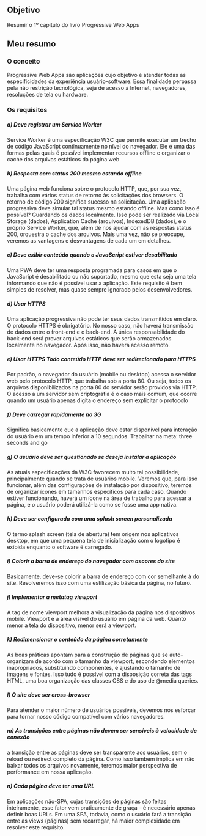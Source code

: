 
## Objetivo
Resumir o 1º capítulo do livro Progressive Web Apps
## Meu resumo 
### O conceito
Progressive Web Apps são aplicações cujo objetivo é atender todas as especificidades da experiência usuário-software. 
Essa finalidade perpassa pela não restrição tecnológica, seja de acesso à Internet, navegadores, resoluções de tela ou hardware.
### Os requisitos 
##### a) Deve registrar um Service Worker
Service	Worker	é	uma	especificação	W3C	que	permite	executar um	 trecho	 de	 código	 JavaScript	 continuamente	 no	 nível	 do navegador. Ele é uma das formas pelas quais	é possível implementar	 recursos	 offline	 e	 organizar	 o	 cache	 dos	 arquivos estáticos	da	página	web

##### b) Resposta com status 200 mesmo estando offline
Uma	página	web	funciona	 sobre	 o	protocolo	HTTP,	 que,	por sua	 vez,	 trabalha	 com	 vários	 status	 de	 retorno	 às	 solicitações	 dos browsers.	O	retorno	de	código	200	significa	sucesso	na	solicitação. Uma	aplicação	progressiva	deve	simular	tal	status	mesmo	estando offline.	Mas	como	isso	é	possível?	Guardando	os	dados	localmente. Isso	 pode	 ser	 realizado	 via	Local	 Storage	 (dados),	Application Cache	(arquivos),	IndexedDB	(dados),	e	o	próprio	Service	Worker, que,	 além	 de	 nos	 ajudar	 com	 as	 respostas status	200,	 orquestra	 o cache	 dos	 arquivos.	 Mais	 uma	 vez,	 não	 se	 preocupe,	 veremos	 as vantagens	e	desvantagens	de	cada	um	em	detalhes.

##### c) Deve exibir conteúdo quando o JavaScript estiver desabilitado
 Uma	 PWA	 deve	 ter	 uma resposta	programada	para	casos	em	que	o	JavaScript	é	desabilitado ou	não	suportado,	mesmo	que	esta	seja uma	 tela	informando	que não	 é	 possível	 usar	 a	 aplicação.	 Este	 requisito	 é	 bem	 simples	 de resolver,	mas	quase	sempre	ignorado	pelos	desenvolvedores.

##### d) Usar	HTTPS
Uma	 aplicação	 progressiva	 não	 pode	 ter	 seus	 dados transmitidos	 em	 claro.	 O	 protocolo	 HTTPS	 é	 obrigatório.	 No nosso	caso,	não	haverá	transmissão	de	dados	entre	o	front-end	e	o back-end.	 A	 única	 responsabilidade	 do	 back-end	 será	 prover arquivos estáticos	 que	 serão	 armazenados	 localmente	 no navegador.	Após	isso,	não	haverá	acesso	remoto.

##### e) Usar	HTTPS Todo	 conteúdo	 HTTP	 deve	 ser	 redirecionado	 para HTTPS
Por	 padrão,	 o	 navegador	 do	 usuário
(mobile	ou	desktop)	acessa	o	 servidor	web	pelo	protocolo	HTTP,
que	 trabalha	 sob	 a	 porta	 80.	 Ou	 seja,	 todos	 os	 arquivos
disponibilizados	na	porta	80	do	servidor	serão	providos	via	HTTP.
O	acesso	a	um	servidor	sem	criptografia	é	o	caso	mais	comum,	que
ocorre	quando	um	usuário	apenas	digita	o	endereço	sem	explicitar
o	protocolo

##### f) Deve	carregar	rapidamente	no	3G
Significa	basicamente	que	a	aplicação
deve	 estar	 disponível	 para	 interação	 do	 usuário	 em	 um	 tempo
inferior	 a	 10	 segundos.	Trabalhar na meta:	three	seconds	and	go

##### g) O	 usuário	 deve	 ser	 questionado	 se	 deseja	 instalar	 a aplicação
As	 atuais	 especificações	 da	 W3C	 favorecem	 muito	 tal
possibilidade,	principalmente	quando	se	 trata	de	usuários	mobile.
Veremos	 que,	 para	 isso	 funcionar,	 além	 das	 configurações	 de
instalação	 por	 dispositivo,	 teremos	 de	 organizar	 ícones	 em
tamanhos	específicos	para	cada	caso.	Quando	estiver	funcionando,
haverá	 um	 ícone	 na	 área	 de	 trabalho	 para	 acessar	 a	 página,	 e	 o
usuário	poderá	utilizá-la	como	se	fosse	uma	app	nativa.


##### h) Deve	 ser	 configurada	 com	 uma	 splash	 screen personalizada
O	 termo	 splash	 screen	 (tela	 de	 abertura)	 tem	 origem	 nos
aplicativos	desktop,	em	que	uma	pequena	tela	de	inicialização	com
o	logotipo	é	exibida	enquanto	o	software	é	carregado.	

##### i) Colorir	 a	 barra	 de	 endereço	 do	 navegador	 com	 ascores	do	site
Basicamente,	 deve-se	 colorir	 a	 barra	 de	 endereço	 com	 cor
semelhante	à	do	site.	Resolveremos	isso	com	uma	estilização	básica
da	página,	no	futuro. 

##### j) Implementar	a	metatag	viewport
A	tag		<meta>		de	nome		viewport		melhora	a	visualização	da página	 nos	 dispositivos	 mobile.	 Viewport	 é	 a	 área	 visível	 do usuário	 em	 página	 da	 web.	 Quanto	 menor	 a	 tela	 do	 dispositivo, menor	será	a	viewport. 

##### k) Redimensionar	o	conteúdo	da	página	corretamente
As	boas	práticas	apontam	para	a	construção	de	páginas	que	se
auto-organizam	 de	 acordo	 com	 o	 tamanho	 da	 viewport,
escondendo	 elementos	inapropriados,	 substituindo	 componentes,
e	 ajustando	 o	 tamanho	 de	 imagens	 e	fontes.	 Isso	 tudo	 é	 possível
com	a	disposição	correta	das	tags	HTML,	uma	boa	organização	das
classes	CSS	e	do	uso	de	@media	queries.

##### l) O	site	deve	ser	cross-browser
Para	 atender	 o	maior	 número	 de	 usuários	 possíveis,	devemos
nos	 esforçar	 para	 tornar	 nosso	 código	 compatível	 com	 vários
navegadores.
##### m) As	transições	entre	páginas	não	devem	ser	sensíveis	à velocidade	de	conexão
a	transição	entre	as	páginas	deve	ser	transparente
aos	usuários,	sem	o		reload		ou		redirect		completo	da	página.
Como	 isso	 também	 implica	 em	 não	 baixar	 todos	 os	 arquivos
novamente,	 teremos	maior	 perspectiva	 de	 performance	 em	 nossa
aplicação.

##### n) Cada	página	deve	ter	uma	URL
Em	aplicações	não-SPA,	cujas	 transições	de	páginas	são	feitas inteiramente,	esse	fator	vem	praticamente	de	graça	–	é	necessário apenas	definir	boas	URLs.	Em	uma	SPA,	todavia,	como	o	usuário fará	a	 transição	entre	as	views	(páginas)	sem	recarregar,	há	maior complexidade	em	resolver	este	requisito.

